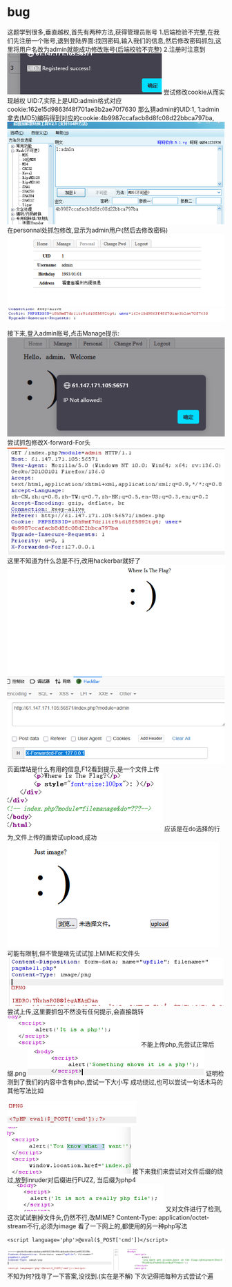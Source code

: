 # bug
这题学到很多,垂直越权,首先有两种方法,获得管理员账号
1.后端检验不完整,在我们先注册一个账号,退到登陆界面:找回密码,输入我们的信息,然后修改密码抓包,这里将用户名改为admin就能成功修改账号(后端校验不完整)
2.注册时注意到
![](vx_images/119233613917697.png)
尝试修改cookie从而实现越权
UID:7,实际上是UID:admin格式对应cookie:162e15d9863f48f701ae3b2ae70f7630
那么猜admin的UID:1, 1:admin拿去(MD5)编码得到对应的cookie:4b9987ccafacb8d8fc08d22bbca797ba,
![](vx_images/482572522366180.png)
在personnal处抓包修改,显示为admin用户(然后去修改密码)
![](vx_images/237653076990829.png)
![](vx_images/447112442475600.png)




接下来,登入admin账号,点击Manage提示:
![](vx_images/216438336696883.png)
尝试抓包修改X-forward-For头
![](vx_images/137823495029099.png)
这里不知道为什么总是不行,改用hackerbar就好了
![](vx_images/320064626698915.png)
页面煤站是什么有用的信息,F12看到提示,是一个文件上传
![](vx_images/221034163330205.png)
应该是在do选择的行为,文件上传的画尝试upload,成功
![](vx_images/432253766736509.png)
可能有限制,但不管是啥先试试加上MIME和文件头
![](vx_images/17303690431660.png)
尝试上传,这里要抓包不然没有任何提示,会直接跳转
![](vx_images/447686843988507.png)
不能上传php,先尝试正常后缀.png
![](vx_images/504195860071446.png)
证明检测到了我们的内容中含有php,尝试一下大小写
成功绕过,也可以尝试一句话木马的其他写法比如
<?= system($_GET['cmd']); ?>
<?= `$_POST['cmd']`; ?>
![](vx_images/460425323078356.png)
![](vx_images/386386629889751.png)
接下来我们来尝试对文件后缀的绕过,放到inruder对后缀进行FUZZ,
当后缀为php4
![](vx_images/499438555296584.png)
又对文件进行了检测,这次试试删掉文件头,仍然不行,改MIME?
Content-Type: application/octet-stream不行,必须为image
看了一下网上的,都使用的另一种php写法
```
<script language='php'>@eval($_POST['cmd'])</script>
```
![](vx_images/419217665513434.png)
不知为何?找寻了一下答案,没找到.(实在是不解)
下次记得把每种方式尝试个遍